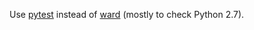 Use [pytest](https://docs.pytest.org/) instead of [ward](https://wardpy.com/) (mostly to check Python 2.7).
